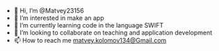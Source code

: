- 👋 Hi, I’m @Matvey23156
- 👀 I’m interested in make an app
- 🌱 I’m currently learning code in the language SWIFT
- 💞️ I’m looking to collaborate on teaching and application development
- 📫 How to reach me matvey.kolomov134@Gmail.com

<!---
Matvey23156/Matvey23156 is a ✨ special ✨ repository because its `README.md` (this file) appears on your GitHub profile.
You can click the Preview link to take a look at your changes.
--->
